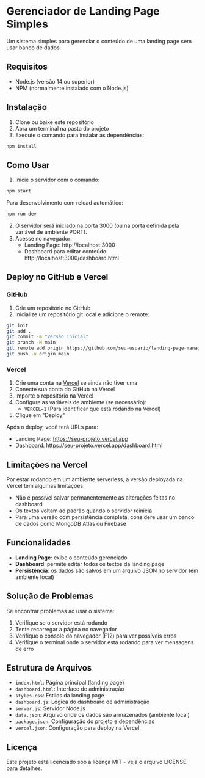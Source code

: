 # Gerenciador de Landing Page Simples

Um sistema simples para gerenciar o conteúdo de uma landing page sem usar banco de dados.

## Requisitos

- Node.js (versão 14 ou superior)
- NPM (normalmente instalado com o Node.js)

## Instalação

1. Clone ou baixe este repositório
2. Abra um terminal na pasta do projeto
3. Execute o comando para instalar as dependências:

```bash
npm install
```

## Como Usar

1. Inicie o servidor com o comando:

```bash
npm start
```

Para desenvolvimento com reload automático:

```bash
npm run dev
```

2. O servidor será iniciado na porta 3000 (ou na porta definida pela variável de ambiente PORT).
3. Acesse no navegador:
   - Landing Page: http://localhost:3000
   - Dashboard para editar conteúdo: http://localhost:3000/dashboard.html

## Deploy no GitHub e Vercel

### GitHub

1. Crie um repositório no GitHub
2. Inicialize um repositório git local e adicione o remote:

```bash
git init
git add .
git commit -m "Versão inicial"
git branch -M main
git remote add origin https://github.com/seu-usuario/landing-page-manager.git
git push -u origin main
```

### Vercel

1. Crie uma conta na [Vercel](https://vercel.com) se ainda não tiver uma
2. Conecte sua conta do GitHub na Vercel
3. Importe o repositório na Vercel
4. Configure as variáveis de ambiente (se necessário):
   - `VERCEL=1` (Para identificar que está rodando na Vercel)
5. Clique em "Deploy"

Após o deploy, você terá URLs para:
- Landing Page: https://seu-projeto.vercel.app
- Dashboard: https://seu-projeto.vercel.app/dashboard.html

## Limitações na Vercel

Por estar rodando em um ambiente serverless, a versão deployada na Vercel tem algumas limitações:

- Não é possível salvar permanentemente as alterações feitas no dashboard
- Os textos voltam ao padrão quando o servidor reinicia
- Para uma versão com persistência completa, considere usar um banco de dados como MongoDB Atlas ou Firebase

## Funcionalidades

- **Landing Page**: exibe o conteúdo gerenciado
- **Dashboard**: permite editar todos os textos da landing page
- **Persistência**: os dados são salvos em um arquivo JSON no servidor (em ambiente local)

## Solução de Problemas

Se encontrar problemas ao usar o sistema:

1. Verifique se o servidor está rodando
2. Tente recarregar a página no navegador
3. Verifique o console do navegador (F12) para ver possíveis erros
4. Verifique o terminal onde o servidor está rodando para ver mensagens de erro

## Estrutura de Arquivos

- `index.html`: Página principal (landing page)
- `dashboard.html`: Interface de administração
- `styles.css`: Estilos da landing page
- `dashboard.js`: Lógica do dashboard de administração
- `server.js`: Servidor Node.js
- `data.json`: Arquivo onde os dados são armazenados (ambiente local)
- `package.json`: Configuração do projeto e dependências
- `vercel.json`: Configuração para deploy na Vercel

## Licença

Este projeto está licenciado sob a licença MIT - veja o arquivo LICENSE para detalhes. 